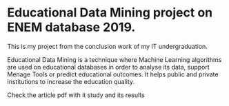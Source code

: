 # Educational Data Mining project on ENEM database 2019.

This is my project from the conclusion work of my IT undergraduation.

Educational Data Mining is a technique where Machine Learning algorithms are used on educational databases in order to analyse its data, support Menage Tools or predict educational outcomes. It helps public and private institutions to increase the education quality.

Check the article pdf with it study and its results
